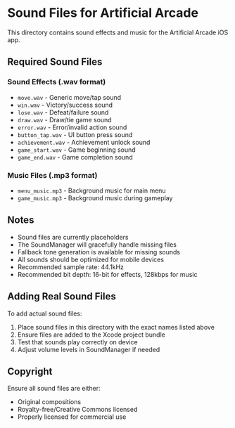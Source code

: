 # Sound Files for Artificial Arcade

This directory contains sound effects and music for the Artificial Arcade iOS app.

## Required Sound Files

### Sound Effects (.wav format)
- `move.wav` - Generic move/tap sound
- `win.wav` - Victory/success sound  
- `lose.wav` - Defeat/failure sound
- `draw.wav` - Draw/tie game sound
- `error.wav` - Error/invalid action sound
- `button_tap.wav` - UI button press sound
- `achievement.wav` - Achievement unlock sound
- `game_start.wav` - Game beginning sound
- `game_end.wav` - Game completion sound

### Music Files (.mp3 format)
- `menu_music.mp3` - Background music for main menu
- `game_music.mp3` - Background music during gameplay

## Notes

- Sound files are currently placeholders
- The SoundManager will gracefully handle missing files
- Fallback tone generation is available for missing sounds
- All sounds should be optimized for mobile devices
- Recommended sample rate: 44.1kHz
- Recommended bit depth: 16-bit for effects, 128kbps for music

## Adding Real Sound Files

To add actual sound files:
1. Place sound files in this directory with the exact names listed above
2. Ensure files are added to the Xcode project bundle
3. Test that sounds play correctly on device
4. Adjust volume levels in SoundManager if needed

## Copyright

Ensure all sound files are either:
- Original compositions
- Royalty-free/Creative Commons licensed
- Properly licensed for commercial use